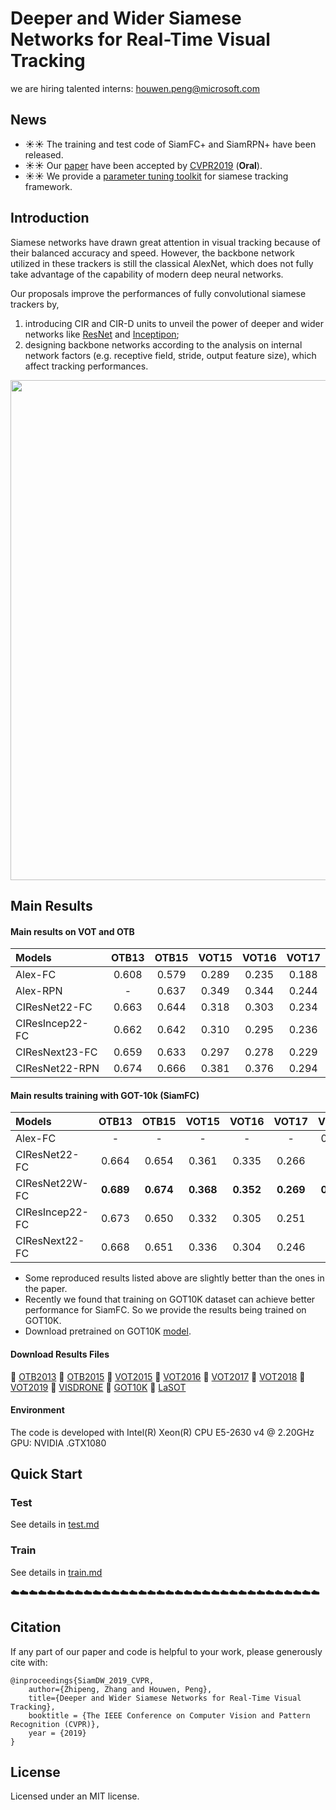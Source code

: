 # Deeper and Wider Siamese Networks for Real-Time Visual Tracking
we are hiring talented interns: houwen.peng@microsoft.com
## News
- :sunny::sunny: The training and test code of SiamFC+ and SiamRPN+ have been released.
- :sunny::sunny: Our [paper](http://openaccess.thecvf.com/content_CVPR_2019/html/Zhang_Deeper_and_Wider_Siamese_Networks_for_Real-Time_Visual_Tracking_CVPR_2019_paper.html) have been accepted by [CVPR2019](http://openaccess.thecvf.com/menu.py) (**Oral**).
- :sunny::sunny: We provide a [parameter tuning toolkit](#TUNE-TOOLKIT) for siamese tracking framework.


## Introduction
Siamese networks have drawn great attention in visual tracking because of their balanced accuracy and speed.  However, the backbone network utilized in these trackers is still the classical AlexNet, which does not fully take advantage of the capability of modern deep neural networks. 
  
Our proposals improve the performances of fully convolutional siamese trackers by,
1) introducing CIR and CIR-D units to unveil the power of deeper and wider networks like [ResNet](https://arxiv.org/abs/1512.03385) and [Inceptipon](https://arxiv.org/abs/1409.4842); 
2) designing backbone networks according to the analysis on internal network factors (e.g. receptive field, stride, output feature size), which affect tracking performances.

<div align="center">
  <img src="demo/vis.gif" width="800px" />
  <!-- <p>Example SiamFC, SiamRPN and SiamMask outputs.</p> -->
</div>

<!-- :tada::tada: **Highlight !!**
Siamese tracker is severely sensitive to hyper-parameter, which is a common sense in tracking field. Although significant progresses have been made in some works, the result is hard to reproduce. In this case, we provide a [parameter tuning toolkit]() to make our model being reproduced easily. We hope our efforts and supplies will be helpful to your work. -->

## Main Results
#### Main results on VOT and OTB
| Models  | OTB13 | OTB15 | VOT15 | VOT16 | VOT17|
| :------ | :------: | :------: | :------: | :------: | :------: | 
| Alex-FC      | 0.608 | 0.579 | 0.289 | 0.235 | 0.188 |
| Alex-RPN     | -     | 0.637 | 0.349 | 0.344 | 0.244 |
| CIResNet22-FC  | 0.663 | 0.644 | 0.318 | 0.303 | 0.234 |
| CIResIncep22-FC| 0.662 | 0.642 | 0.310 | 0.295 | 0.236 |
| CIResNext23-FC | 0.659 | 0.633 | 0.297 | 0.278 | 0.229 |
| CIResNet22-RPN| 0.674 | 0.666 | 0.381 | 0.376 | 0.294 |

#### Main results training with GOT-10k (SiamFC)
| Models  | OTB13 | OTB15 | VOT15 | VOT16 | VOT17| VOT18| VOT19 | GOT10K | VISDRONE | LaSOT | 
| :------ | :------: | :------: | :------: | :------: | :------: |:------: |:------: | :------: |  :------: | :------: |
| Alex-FC        |-      | -     | -     | -     |-     | 0.188 |-| 0.348 | 0.359 | 0.336 |
| CIResNet22-FC  | 0.664 | 0.654 | 0.361 | 0.335 | 0.266| - | - | - | - | - |
| CIResNet22W-FC | **0.689** | **0.674** | **0.368** | **0.352** | **0.269** |**0.270** | **0.242** | **0.416**  | **0.383** | **0.387** |
| CIResIncep22-FC| 0.673 | 0.650 | 0.332 | 0.305 | 0.251| - | -| - | - | - |
| CIResNext22-FC | 0.668 | 0.651 | 0.336 | 0.304 | 0.246| - | -| - | - | - |

- Some reproduced results listed above are slightly better than the ones in the paper.
- Recently we found that training on GOT10K dataset can achieve better performance for SiamFC. So we provide the results being trained on GOT10K.
- Download pretrained on GOT10K [model](https://drive.google.com/file/d/1xvexXCUCB0gCYFnShj3NQ4Xuk52lLLtE/view?usp=sharing). 
#### Download Results Files
:paperclip: [OTB2013](https://pan.baidu.com/s/1HgkjUmnYl7qagIkz9u4r_A) 
:paperclip: [OTB2015](https://pan.baidu.com/s/1ZgL4DQL57cuWfqxLFmUR1A) 
:paperclip: [VOT2015](https://pan.baidu.com/s/1SGLcMWgrBuBT_kaXMdQBug) 
:paperclip: [VOT2016](https://pan.baidu.com/s/12jmWEwo4tjbM4SHSKgULNw) 
:paperclip: [VOT2017](https://pan.baidu.com/s/1UWQRE2VrJrONpj293el4Pw) 
:paperclip: [VOT2018](https://pan.baidu.com/s/1hKg-n4PTPL_VCEdxCrXMAA) 
:paperclip: [VOT2019](https://pan.baidu.com/s/1mwPrMJhi79_TO40RzTAwvQ) 
:paperclip: [VISDRONE](https://pan.baidu.com/s/17MLGaHEFEFG3yWUmLqJ7ig) 
:paperclip: [GOT10K](https://pan.baidu.com/s/10INTbmtfL-EdfkAmDQgcKw) 
:paperclip: [LaSOT](https://pan.baidu.com/s/1SdQVcUsJG0TeGI77H92_UQ) 



#### Environment
The code is developed with Intel(R) Xeon(R) CPU E5-2630 v4 @ 2.20GHz GPU: NVIDIA .GTX1080



## Quick Start
### Test
See details in [test.md](lib/tutorials/test.md)

### Train
See details in [train.md](lib/tutorials/train.md)

:cloud::cloud::cloud::cloud::cloud::cloud::cloud::cloud::cloud::cloud::cloud::cloud::cloud::cloud::cloud::cloud::cloud::cloud::cloud::cloud::cloud::cloud::cloud::cloud::cloud::cloud::cloud::cloud::cloud::cloud::cloud::cloud::cloud::cloud:

## Citation
If any part of our paper and code is helpful to your work, please generously cite with:

```
@inproceedings{SiamDW_2019_CVPR,
    author={Zhipeng, Zhang and Houwen, Peng},
    title={Deeper and Wider Siamese Networks for Real-Time Visual Tracking},
    booktitle = {The IEEE Conference on Computer Vision and Pattern Recognition (CVPR)},
    year = {2019}
}
```

## License
Licensed under an MIT license.



